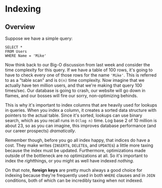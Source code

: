 # Indexing

## Overview

Suppose we have a simple query:

```sqlite
SELECT *
FROM Users
WHERE Name = 'Mike'
```

Now think back to our Big-O discussion from last week and consider the time complexity for this query. If we have a table of 100 rows, it's going to have to check every one of those rows for the name `'Mike'`. This is referred to as a "table scan" and is `O(n)` time complexity. Now imagine that we actually have ten million users, and that we're making that query 100 times/sec. Our database is going to crash, our website will go down in flames, and our bosses will fire our sorry, non-optimizing behinds.

This is why it's important to index columns that are heavily used for lookups in queries. When you index a column, it creates a sorted data structure with pointers to the actual table. Since it's sorted, lookups can use binary search, which as you recall runs in `O(log n)` time. Log base 2 of 10 million is about 23, so as you can imagine, this improves database performance (and our career prospects) *dramatically*.

Remember though, before you go all index happy, that indices do have a cost. They make writes (`INSERT`s, `DELETE`s, and `UPDATE`s) a little more taxing because the index must be updated. Furthermore, optimizations made outside of the bottleneck are no optimizations at all. So it's important to index the *right*things, or you might as well have indexed *nothing*.

On that note, **foreign keys** are pretty much always a good choice for indexing because they're frequently used in both `WHERE` clauses and in `JOIN` conditions, both of which can be incredibly taxing when not indexed.
